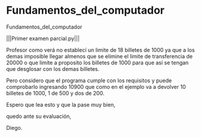 # Fundamentos_del_computador
Fundamentos_del_computador


|||Primer examen parcial.py|||

Profesor como verá no establecí un limite de 18 billetes de 1000 ya que a los demas imposible llegar almenos que se elimine el limite de transferencia de 20000 o que limite a proposito los billetes de 1000 para que así se tengan que desglosar con los demas billetes. 

Pero considero que el programa cumple con los requisitos y puede comprobarlo ingresando 10900 que como en el ejemplo va a devolver 10 billetes de 1000, 1 de 500 y dos de 200. 

Espero que lea esto y que la pase muy bien,

quedo ante su evaluación, 

Diego.